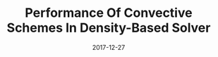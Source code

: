 ---
title: "Performance Of Convective Schemes In Density-Based Solver"
collection: conferences
permalink: /conference/2017-convective-schemes
excerpt: "Chandra, A. S. Saket and **Sharma, Vatsalya** and Assam, Ashwani and Eswaran, Vinayak"
date: 2017-12-27
venue: "Proceedings of the 24th National and 2nd International ISHMT-ASTFE Heat and Mass Transfer Conference (IHMTC-2017)"
paperurl: "https://doi.org/10.1615/IHMTC-2017.10"
---